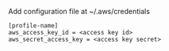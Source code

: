 Add configuration file at
~/.aws/credentials

```
[profile-name]
aws_access_key_id = <access key id>
aws_secret_access_key = <access key secret>
```